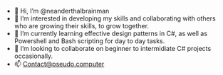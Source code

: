 - 👋 Hi, I’m @neanderthalbrainman
- 👀 I’m interested in developing my skills and collaborating with others who are growing their skills, to grow together. 
- 🌱 I’m currently learning effective design patterns in C#, as well as Powershell and Bash scripting for day to day tasks. 
- 💞️ I’m looking to collaborate on beginner to intermidiate C# projects occasionally. 
- 📫 Contact@pseudo.computer
<!---
neanderthalbrainman/neanderthalbrainman is a ✨ special ✨ repository because its `README.md` (this file) appears on your GitHub profile.
You can click the Preview link to take a look at your changes.
--->
